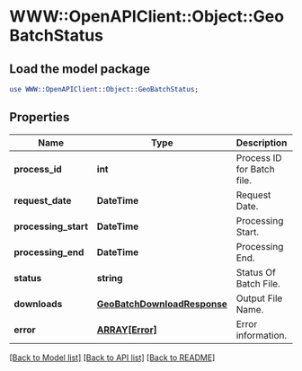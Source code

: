 # WWW::OpenAPIClient::Object::GeoBatchStatus

## Load the model package
```perl
use WWW::OpenAPIClient::Object::GeoBatchStatus;
```

## Properties
Name | Type | Description | Notes
------------ | ------------- | ------------- | -------------
**process_id** | **int** | Process ID for Batch file. | [optional] 
**request_date** | **DateTime** | Request Date. | [optional] 
**processing_start** | **DateTime** | Processing Start. | [optional] 
**processing_end** | **DateTime** | Processing End. | [optional] 
**status** | **string** | Status Of Batch File. | [optional] 
**downloads** | [**GeoBatchDownloadResponse**](GeoBatchDownloadResponse.md) | Output File Name. | [optional] 
**error** | [**ARRAY[Error]**](Error.md) | Error information. | [optional] 

[[Back to Model list]](../README.md#documentation-for-models) [[Back to API list]](../README.md#documentation-for-api-endpoints) [[Back to README]](../README.md)


